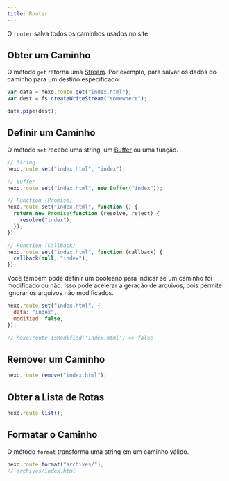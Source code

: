 ```yaml
---
title: Router
---
```


O `router` salva todos os caminhos usados no site.

## Obter um Caminho

O método `get` retorna uma [Stream][]. Por exemplo, para salvar os dados do caminho para um destino especificado:

```js
var data = hexo.route.get("index.html");
var dest = fs.createWriteStream("somewhere");

data.pipe(dest);
```

## Definir um Caminho

O método `set` recebe uma string, um [Buffer][] ou uma função.

```js
// String
hexo.route.set("index.html", "index");

// Buffer
hexo.route.set("index.html", new Buffer("index"));

// Function (Promise)
hexo.route.set("index.html", function () {
  return new Promise(function (resolve, reject) {
    resolve("index");
  });
});

// Function (Callback)
hexo.route.set("index.html", function (callback) {
  callback(null, "index");
});
```

Você também pode definir um booleano para indicar se um caminho foi modificado ou não. Isso pode acelerar a geração de arquivos, pois permite ignorar os arquivos não modificados.

```js
hexo.route.set("index.html", {
  data: "index",
  modified: false,
});

// hexo.route.isModified('index.html') => false
```

## Remover um Caminho

```js
hexo.route.remove("index.html");
```

## Obter a Lista de Rotas

```js
hexo.route.list();
```

## Formatar o Caminho

O método `format` transforma uma string em um caminho válido.

```js
hexo.route.format("archives/");
// archives/index.html
```

[Stream]: http://nodejs.org/api/stream.html
[Buffer]: http://nodejs.org/api/buffer.html
